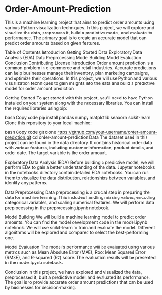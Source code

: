 # Order-Amount-Prediction
This is a machine learning project that aims to predict order amounts using various Python visualization techniques. In this project, we will explore and visualize the data, preprocess it, build a predictive model, and evaluate its performance. The primary goal is to create an accurate model that can predict order amounts based on given features.

Table of Contents
Introduction
Getting Started
Data
Exploratory Data Analysis (EDA)
Data Preprocessing
Model Building
Model Evaluation
Conclusion
Contributing
License
Introduction
Order amount prediction is a common problem in e-commerce and retail industries. Accurate predictions can help businesses manage their inventory, plan marketing campaigns, and optimize their operations. In this project, we will use Python and various visualization techniques to gain insights into the data and build a predictive model for order amount prediction.

Getting Started
To get started with this project, you'll need to have Python installed on your system along with the necessary libraries. You can install the required libraries using pip:

bash
Copy code
pip install pandas numpy matplotlib seaborn scikit-learn
Clone this repository to your local machine:

bash
Copy code
git clone https://github.com/your-username/order-amount-prediction.git
cd order-amount-prediction
Data
The dataset used in this project can be found in the data directory. It contains historical order data with various features, including customer information, product details, and order date. The target variable is the order amount.

Exploratory Data Analysis (EDA)
Before building a predictive model, we will perform EDA to gain a better understanding of the data. Jupyter notebooks in the notebooks directory contain detailed EDA notebooks. You can run them to visualize the data distribution, relationships between variables, and identify any patterns.

Data Preprocessing
Data preprocessing is a crucial step in preparing the data for machine learning. This includes handling missing values, encoding categorical variables, and scaling numerical features. We will perform data preprocessing in the preprocessing.ipynb notebook.

Model Building
We will build a machine learning model to predict order amounts. You can find the model development code in the model.ipynb notebook. We will use scikit-learn to train and evaluate the model. Different algorithms will be explored and compared to select the best-performing one.

Model Evaluation
The model's performance will be evaluated using various metrics such as Mean Absolute Error (MAE), Root Mean Squared Error (RMSE), and R-squared (R2) score. The evaluation results will be presented in the model.ipynb notebook.

Conclusion
In this project, we have explored and visualized the data, preprocessed it, built a predictive model, and evaluated its performance. The goal is to provide accurate order amount predictions that can be used by businesses for decision-making.
